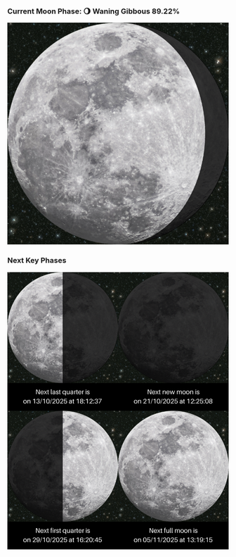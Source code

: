 ### Current Moon Phase: 🌖 Waning Gibbous 89.22%
![Moon Phase](moonphase.png)
### Next Key Phases
![Gallery](gallery.png)